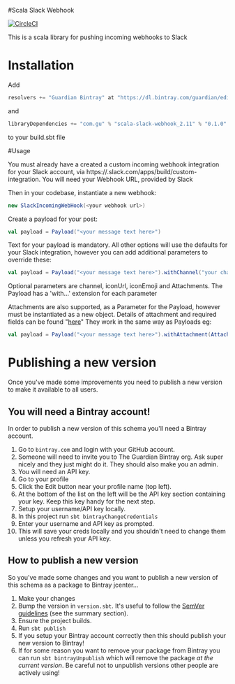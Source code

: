 #Scala Slack Webhook

[![CircleCI](https://circleci.com/gh/guardian/scala-slack-webhook.svg?style=svg)](https://circleci.com/gh/guardian/scala-slack-webhook)

This is a scala library for pushing incoming webhooks to Slack

# Installation

Add

```scala
resolvers += "Guardian Bintray" at "https://dl.bintray.com/guardian/editorial-tools"
```

and

```scala
libraryDependencies += "com.gu" % "scala-slack-webhook_2.11" % "0.1.0"
```

to your build.sbt file

#Usage

You must already have a created a custom incoming webhook integration for your Slack account, via https://<your account>.slack.com/apps/build/custom-integration. You will need your Webhook URL, provided by Slack

Then in your codebase, instantiate a new webhook:

```scala
new SlackIncomingWebHook(<your webhook url>)
```

Create a payload for your post:

```scala
val payload = Payload("<your message text here>")
```

Text for your payload is mandatory. All other options will use the defaults for your Slack integration, however you can add additional parameters to override these:

```scala
val payload = Payload("<your message text here>").withChannel("your channel here")
```

Optional parameters are channel, iconUrl, iconEmoji and Attachments. The Payload has a 'with...' extension for each parameter

Attachments are also supported, as a Parameter for the Payload, however must be instantiated as a new object. Details of attachment and required fields can be found "[here](https://api.slack.com/docs/message-attachments)" They work in the same way as Payloads eg:

```scala
val payload = Payload("<your message text here>").withAttachment(Attachment(<params>))
```

# Publishing a new version

Once you've made some improvements  you need to publish a new version to make it available to all users.

## You will need a Bintray account!
In order to publish a new version of this schema you'll need a Bintray account.

1. Go to `bintray.com` and login with your GitHub account.
2. Someone will need to invite you to The Guardian Bintray org. Ask super nicely and they just might do it. They should also make you an admin.
3. You will need an API key.
  1. Go to your profile
  2. Click the Edit button near your profile name (top left).
  3. At the bottom of the list on the left will be the API key section containing your key. Keep this key handy for the next step.
4. Setup your username/API key locally.
  1. In this project run `sbt bintrayChangeCredentials`
  2. Enter your username and API key as prompted.
  3. This will save your creds locally and you shouldn't need to change them unless you refresh your API key.

## How to publish a new version
So you've made some changes and you want to publish a new version of this schema as a package to Bintray jcenter...

1. Make your changes
2. Bump the version in `version.sbt`. It's useful to follow the [SemVer guidelines](http://semver.org/) (see the summary section).
3. Ensure the project builds.
4. Run `sbt publish`
5. If you setup your Bintray account correctly then this should publish your new version to Bintray!
6. If for some reason you want to remove your package from Bintray you can run `sbt bintrayUnpublish` which will remove the package *at the current version*. Be careful not to unpublish versions other people are actively using!